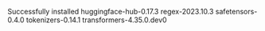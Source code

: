 

Successfully installed huggingface-hub-0.17.3 regex-2023.10.3 safetensors-0.4.0 tokenizers-0.14.1 transformers-4.35.0.dev0